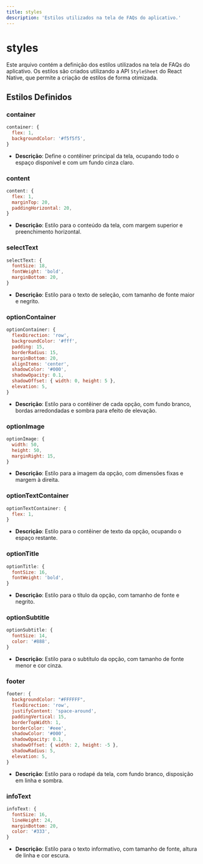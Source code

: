 ```yaml
---
title: styles
description: 'Estilos utilizados na tela de FAQs do aplicativo.'
---
```


# styles

Este arquivo contém a definição dos estilos utilizados na tela de FAQs do aplicativo. Os estilos são criados utilizando a API `StyleSheet` do React Native, que permite a criação de estilos de forma otimizada.

## Estilos Definidos

### container
```javascript
container: {
  flex: 1,
  backgroundColor: '#f5f5f5',
}
```
- **Descrição**: Define o contêiner principal da tela, ocupando todo o espaço disponível e com um fundo cinza claro.

### content
```javascript
content: {
  flex: 1,
  marginTop: 20,
  paddingHorizontal: 20,
}
```
- **Descrição**: Estilo para o conteúdo da tela, com margem superior e preenchimento horizontal.

### selectText
```javascript
selectText: {
  fontSize: 18,
  fontWeight: 'bold',
  marginBottom: 20,
}
```
- **Descrição**: Estilo para o texto de seleção, com tamanho de fonte maior e negrito.

### optionContainer
```javascript
optionContainer: {
  flexDirection: 'row',
  backgroundColor: '#fff',
  padding: 15,
  borderRadius: 15,
  marginBottom: 20,
  alignItems: 'center',
  shadowColor: '#000',
  shadowOpacity: 0.1,
  shadowOffset: { width: 0, height: 5 },
  elevation: 5,
}
```
- **Descrição**: Estilo para o contêiner de cada opção, com fundo branco, bordas arredondadas e sombra para efeito de elevação.

### optionImage
```javascript
optionImage: {
  width: 50,
  height: 50,
  marginRight: 15,
}
```
- **Descrição**: Estilo para a imagem da opção, com dimensões fixas e margem à direita.

### optionTextContainer
```javascript
optionTextContainer: {
  flex: 1,
}
```
- **Descrição**: Estilo para o contêiner de texto da opção, ocupando o espaço restante.

### optionTitle
```javascript
optionTitle: {
  fontSize: 16,
  fontWeight: 'bold',
}
```
- **Descrição**: Estilo para o título da opção, com tamanho de fonte e negrito.

### optionSubtitle
```javascript
optionSubtitle: {
  fontSize: 14,
  color: '#888',
}
```
- **Descrição**: Estilo para o subtítulo da opção, com tamanho de fonte menor e cor cinza.

### footer
```javascript
footer: {
  backgroundColor: "#FFFFFF",
  flexDirection: 'row',
  justifyContent: 'space-around',
  paddingVertical: 15,
  borderTopWidth: 1,
  borderColor: '#eee',
  shadowColor: '#000',
  shadowOpacity: 0.1,
  shadowOffset: { width: 2, height: -5 },
  shadowRadius: 5,
  elevation: 5,
}
```
- **Descrição**: Estilo para o rodapé da tela, com fundo branco, disposição em linha e sombra.

### infoText
```javascript
infoText: {
  fontSize: 16,
  lineHeight: 24,
  marginBottom: 20,
  color: '#333',
}
```
- **Descrição**: Estilo para o texto informativo, com tamanho de fonte, altura de linha e cor escura.